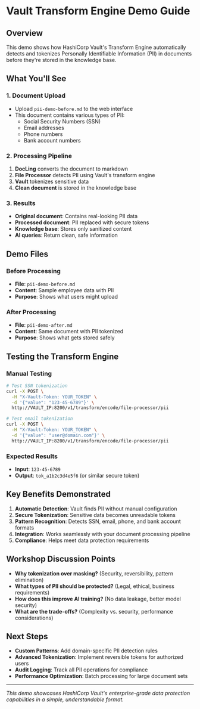 # Vault Transform Engine Demo Guide

## Overview
This demo shows how HashiCorp Vault's Transform Engine automatically detects and tokenizes Personally Identifiable Information (PII) in documents before they're stored in the knowledge base.

## What You'll See

### 1. Document Upload
- Upload `pii-demo-before.md` to the web interface
- This document contains various types of PII:
  - Social Security Numbers (SSN)
  - Email addresses
  - Phone numbers
  - Bank account numbers

### 2. Processing Pipeline
1. **DocLing** converts the document to markdown
2. **File Processor** detects PII using Vault's transform engine
3. **Vault** tokenizes sensitive data
4. **Clean document** is stored in the knowledge base

### 3. Results
- **Original document**: Contains real-looking PII data
- **Processed document**: PII replaced with secure tokens
- **Knowledge base**: Stores only sanitized content
- **AI queries**: Return clean, safe information

## Demo Files

### Before Processing
- **File**: `pii-demo-before.md`
- **Content**: Sample employee data with PII
- **Purpose**: Shows what users might upload

### After Processing  
- **File**: `pii-demo-after.md`
- **Content**: Same document with PII tokenized
- **Purpose**: Shows what gets stored safely

## Testing the Transform Engine

### Manual Testing
```bash
# Test SSN tokenization
curl -X POST \
  -H "X-Vault-Token: YOUR_TOKEN" \
  -d '{"value": "123-45-6789"}' \
  http://VAULT_IP:8200/v1/transform/encode/file-processor/pii

# Test email tokenization  
curl -X POST \
  -H "X-Vault-Token: YOUR_TOKEN" \
  -d '{"value": "user@domain.com"}' \
  http://VAULT_IP:8200/v1/transform/encode/file-processor/pii
```

### Expected Results
- **Input**: `123-45-6789`
- **Output**: `tok_a1b2c3d4e5f6` (or similar secure token)

## Key Benefits Demonstrated

1. **Automatic Detection**: Vault finds PII without manual configuration
2. **Secure Tokenization**: Sensitive data becomes unreadable tokens
3. **Pattern Recognition**: Detects SSN, email, phone, and bank account formats
4. **Integration**: Works seamlessly with your document processing pipeline
5. **Compliance**: Helps meet data protection requirements

## Workshop Discussion Points

- **Why tokenization over masking?** (Security, reversibility, pattern elimination)
- **What types of PII should be protected?** (Legal, ethical, business requirements)
- **How does this improve AI training?** (No data leakage, better model security)
- **What are the trade-offs?** (Complexity vs. security, performance considerations)

## Next Steps

- **Custom Patterns**: Add domain-specific PII detection rules
- **Advanced Tokenization**: Implement reversible tokens for authorized users
- **Audit Logging**: Track all PII operations for compliance
- **Performance Optimization**: Batch processing for large document sets

---
*This demo showcases HashiCorp Vault's enterprise-grade data protection capabilities in a simple, understandable format.*
